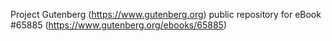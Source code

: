 Project Gutenberg (https://www.gutenberg.org) public repository for
eBook #65885 (https://www.gutenberg.org/ebooks/65885)
